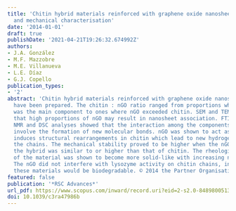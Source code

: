 ```yaml
---
title: 'Chitin hybrid materials reinforced with graphene oxide nanosheets: Chemical
  and mechanical characterisation'
date: '2014-01-01'
draft: true
publishDate: '2021-04-21T19:26:32.674992Z'
authors:
- J.A. González
- M.F. Mazzobre
- M.E. Villanueva
- L.E. Díaz
- G.J. Copello
publication_types:
- '2'
abstract: 'Chitin hybrid materials reinforced with graphene oxide nanosheets (nGO)
  have been prepared. The chitin : nGO ratio ranged from proportions where chitin
  was the main component to ones where nGO exceeded chitin. SEM and TEM images showed
  that high proportions of nGO may result in nanosheet association. FTIR, 13C solid-state
  NMR and DSC analyses showed that the interaction among the components would not
  involve the formation of new molecular bonds. nGO was shown to act as a filler that
  induces structural rearrangements in chitin which lead to new hydrogen bonds among
  the chains. The mechanical stability proved to be higher when the nGO content in
  the hybrid was similar to or higher than that of chitin. The rheological behaviour
  of the material was shown to become more solid-like with increasing nGO content.
  The nGO did not interfere with lysozyme activity on chitin chains, indicating that
  these materials would be biodegradable. © 2014 the Partner Organisations.'
featured: false
publication: '*RSC Advances*'
url_pdf: https://www.scopus.com/inward/record.uri?eid=2-s2.0-84898005134&doi=10.1039%2fc3ra47986b&partnerID=40&md5=c7024a21202e95f3f9f05c3b7195b5ed
doi: 10.1039/c3ra47986b
---
```


